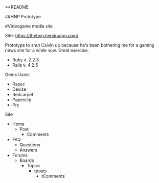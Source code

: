 ==README

##HNP Prototype

#Videogame media site

Site: https://thehnp.herokuapp.com/

Prototype to shut Calvin up because he's been bothering me for a gaming news site for a while now. Great exercise.

* Ruby v. 2.2.3
* Rails v. 4.2.5

Gems Used:
- Rspec
- Devise
- Redcarpet
- Paperclip
- Pry


Site
- Home
  - Post
    - Comments
- FAQ
  - Questions
  - Answers
- Forums
  - Boards
    - Topics
      - tposts
        - tComments

